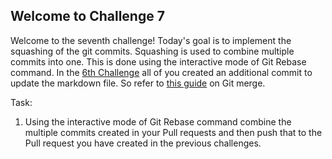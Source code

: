## Welcome to Challenge 7

Welcome to the seventh challenge! 
Today's goal is to implement the squashing of the git commits. Squashing is used to combine multiple commits into one. This is done using the interactive mode of Git Rebase command.
In the [6th Challenge](https://github.com/scaleracademy/scaler-september-open-source-challenge/blob/main/Challenges/challenge_6.md?plain=1) all of you created an additional commit to update the markdown file. 
So refer to [this guide](https://www.freecodecamp.org/news/git-squash-explained/) on Git merge. 

Task: 
1. Using the interactive mode of Git Rebase command combine the multiple commits created in your Pull requests and then push that to the Pull request you have created in the previous challenges. 
